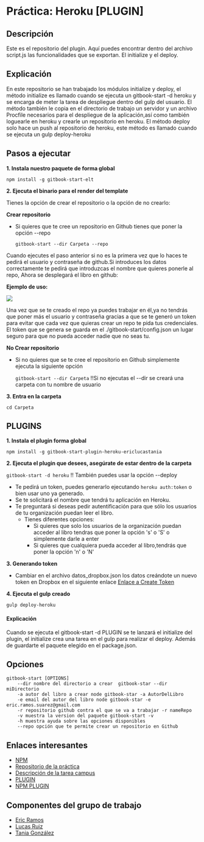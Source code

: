 # Práctica: Heroku [PLUGIN]


## Descripción

Este es el repositorio del plugin. Aquí puedes encontrar dentro del archivo script.js las funcionalidades que se exportan. El
initialize y el deploy.

## Explicación

En este repositorio se han trabajado los módulos initialize y deploy, el método initialize es llamado cuando se ejecuta un gitbook-start -d heroku
y se encarga de meter la tarea de despliegue dentro del gulp del usuario. El método también le copia en el directorio de trabajo un
servidor y un archivo Procfile necesarios para el despliegue de la aplicación,así como también loguearle en heroku y crearle un repositorio en heroku. El método
deploy solo hace un push al repositorio de heroku, este método es llamado cuando se ejecuta un gulp deploy-heroku

## Pasos a ejecutar 

**1. Instala nuestro paquete de forma global**

```npm install -g gitbook-start-elt```


**2. Ejecuta el binario para el render del template**
	
Tienes la opción de crear el repositorio o la opción de no crearlo:
	
	
**Crear repositorio**
* Si quieres que te cree un repositorio en Github tienes que poner la opción --repo 
	
   ```gitbook-start --dir Carpeta --repo```

Cuando ejecutes el paso anterior si no es la primera vez que lo haces te pedirá el usuario y 
		contraseña de github.Si introduces los datos correctamente te pedirá que introduzcas el nombre que quieres ponerle al repo,
		Ahora se desplegará el libro en github:
				
**Ejemplo de uso:**
				
				
![](https://4.bp.blogspot.com/-tZyZ4yGuI9A/WCxV2cB2ktI/AAAAAAAAAAg/I2tzZnB7FL4Nld6OQRs2NYG-SRwa9kIuwCLcB/s1600/repo.PNG)
				
Una vez que se te creado el repo ya puedes trabajar en él,ya no tendrás que poner más el 
			usuario y contraseña gracias a que se te generó un token para evitar que cada vez que quieras 
				crear un repo te pida tus credenciales.
				El token que se genera se guarda en el ./gitbook-start/config.json un lugar seguro para que no pueda acceder nadie
				que no seas tu.		

**No Crear repositorio**
* Si no quieres que se te cree el repositorio en Github simplemente ejecuta la siguiente opción
		
     ```gitbook-start --dir Carpeta``` !!Si no ejecutas el --dir se creará una carpeta con tu nombre de usuario

**3. Entra en la carpeta**

 ```cd Carpeta```




## PLUGINS

**1. Instala el plugin forma global**

```npm install -g gitbook-start-plugin-heroku-ericlucastania```

**2. Ejecuta el plugin que desees, asegúrate de estar dentro de la carpeta**


```gitbook-start -d heroku``` !! También puedes usar la opción --deploy

* Te pedirá un token, puedes generarlo ejecutando ```heroku auth:token``` o bien usar uno ya generado.
* Se te solicitará el nombre que tendrá tu aplicación en Heroku.
* Te preguntará si deseas pedir autentificación para que sólo los usuarios de tu organización puedan leer el libro.
    * Tienes diferentes opciones:
        * Si quieres que solo los usuarios de la organización puedan acceder al libro 
          tendras que poner la opción 's' o 'S' o simplemente darle a enter
        * Si quieres que cualquiera pueda acceder al libro,tendrás que poner la opción 
          'n' o 'N'
        

**3. Generando token**



* Cambiar en el archivo datos_dropbox.json los datos creándote un nuevo token en Dropbox
en el siguiente enlace [Enlace a Create Token](https://dropbox.github.io/dropbox-api-v2-explorer/#auth_token/revoke)
 
 

**4. Ejecuta el gulp creado**

```gulp deploy-heroku```



#### Explicación

Cuando se ejecuta el gitbook-start -d PLUGIN se te lanzará el initialize del plugin,
el initialize crea una tarea en el gulp para realizar el deploy. Además de guardarte el paquete
elegido en el package.json.


## Opciones

    gitbook-start [OPTIONS]
        --dir nombre del directorio a crear  gitbook-star --dir miDirectorio
        -a autor del libro a crear node gitbook-star -a AutorDelLibro
        -e email del autor del libro node gitbook-star -e eric.ramos.suarez@gmail.com
        -r repositorio github contra el que se va a trabajar -r nameRepo
        -v muestra la version del paquete gitbook-start -v
        -h muestra ayuda sobre las opciones disponibles
        --repo opción que te permite crear un repositorio en Github
        
        
## Enlaces interesantes 
 
* [NPM](https://www.npmjs.com/package/gitbook-start-elt)
* [Repositorio de la práctica](https://github.com/ULL-ESIT-SYTW-1617/practica-plugins-heroku-ericlucastania)
* [Descripción de la tarea campus](https://casianorodriguezleon.gitbooks.io/ull-esit-1617/content/practicas/practicaplugin2.html)
* [PLUGIN](https://github.com/ULL-ESIT-SYTW-1617/gitbook-start-heroku-ericlucastania.git)
* [NPM PLUGIN](https://www.npmjs.com/package/gitbook-start-plugin-heroku-ericlucastania)

## Componentes del grupo de trabajo

* [Eric Ramos](https://github.com/alu0100786330)
* [Lucas Ruiz](https://github.com/alu0100785265)
* [Tania González](https://github.com/tania77)
